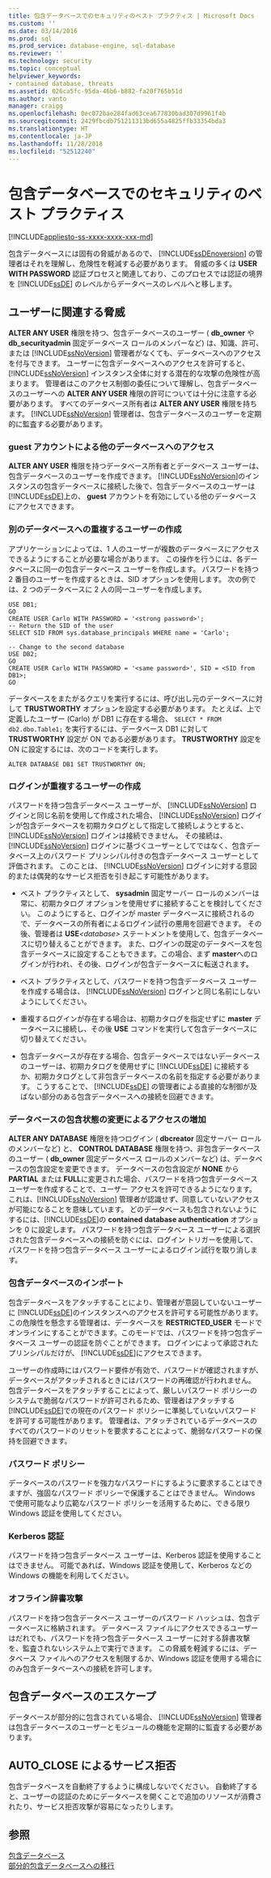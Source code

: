 ```yaml
---
title: 包含データベースでのセキュリティのベスト プラクティス | Microsoft Docs
ms.custom: ''
ms.date: 03/14/2016
ms.prod: sql
ms.prod_service: database-engine, sql-database
ms.reviewer: ''
ms.technology: security
ms.topic: conceptual
helpviewer_keywords:
- contained database, threats
ms.assetid: 026ca5fc-95da-46b6-b882-fa20f765b51d
ms.author: vanto
manager: craigg
ms.openlocfilehash: 0ec072bae284fad63cea677830bad307d9961f4b
ms.sourcegitcommit: 2429fbcdb751211313bd655a4825ffb33354bda3
ms.translationtype: HT
ms.contentlocale: ja-JP
ms.lasthandoff: 11/28/2018
ms.locfileid: "52512240"
---
```

# <a name="security-best-practices-with-contained-databases"></a>包含データベースでのセキュリティのベスト プラクティス
[!INCLUDE[appliesto-ss-xxxx-xxxx-xxx-md](../../includes/appliesto-ss-xxxx-xxxx-xxx-md.md)]

  包含データベースには固有の脅威があるので、 [!INCLUDE[ssDEnoversion](../../includes/ssdenoversion-md.md)] の管理者はそれを理解し、危険性を軽減する必要があります。 脅威の多くは **USER WITH PASSWORD** 認証プロセスと関連しており、このプロセスでは認証の境界を [!INCLUDE[ssDE](../../includes/ssde-md.md)] のレベルからデータベースのレベルへと移します。  
  
## <a name="threats-related-to-users"></a>ユーザーに関連する脅威  
 **ALTER ANY USER** 権限を持つ、包含データベースのユーザー ( **db_owner** や **db_securityadmin** 固定データベース ロールのメンバーなど) は、知識、許可、または [!INCLUDE[ssNoVersion](../../includes/ssnoversion-md.md)] 管理者がなくても、データベースへのアクセスを付与できます。 ユーザーに包含データベースへのアクセスを許可すると、 [!INCLUDE[ssNoVersion](../../includes/ssnoversion-md.md)] インスタンス全体に対する潜在的な攻撃の危険性が高まります。 管理者はこのアクセス制御の委任について理解し、包含データベースのユーザーへの **ALTER ANY USER** 権限の許可については十分に注意する必要があります。 すべてのデータベース所有者は **ALTER ANY USER** 権限を持ちます。 [!INCLUDE[ssNoVersion](../../includes/ssnoversion-md.md)] 管理者は、包含データベースのユーザーを定期的に監査する必要があります。  
  
### <a name="accessing-other-databases-using-the-guest-account"></a>guest アカウントによる他のデータベースへのアクセス  
 **ALTER ANY USER** 権限を持つデータベース所有者とデータベース ユーザーは、包含データベースのユーザーを作成できます。 [!INCLUDE[ssNoVersion](../../includes/ssnoversion-md.md)]のインスタンスの包含データベースに接続した後で、包含データベースのユーザーは [!INCLUDE[ssDE](../../includes/ssde-md.md)]上の、 **guest** アカウントを有効にしている他のデータベースにアクセスできます。  
  
### <a name="creating-a-duplicate-user-in-another-database"></a>別のデータベースへの重複するユーザーの作成  
 アプリケーションによっては、1 人のユーザーが複数のデータベースにアクセスできるようにすることが必要な場合があります。 この操作を行うには、各データベースに同一の包含データベース ユーザーを作成します。 パスワードを持つ 2 番目のユーザーを作成するときは、SID オプションを使用します。 次の例では、2 つのデータベースに 2 人の同一ユーザーを作成します。  
  
```  
USE DB1;  
GO  
CREATE USER Carlo WITH PASSWORD = '<strong password>';   
-- Return the SID of the user  
SELECT SID FROM sys.database_principals WHERE name = 'Carlo';  
  
-- Change to the second database  
USE DB2;  
GO  
CREATE USER Carlo WITH PASSWORD = '<same password>', SID = <SID from DB1>;  
GO  
```  
  
 データベースをまたがるクエリを実行するには、呼び出し元のデータベースに対して **TRUSTWORTHY** オプションを設定する必要があります。 たとえば、上で定義したユーザー (Carlo) が DB1 に存在する場合、 `SELECT * FROM db2.dbo.Table1;` を実行するには、データベース DB1 に対して **TRUSTWORTHY** 設定が ON である必要があります。 **TRUSTWORTHY** 設定を ON に設定するには、次のコードを実行します。  
  
```  
ALTER DATABASE DB1 SET TRUSTWORTHY ON;  
```  
  
### <a name="creating-a-user-that-duplicates-a-login"></a>ログインが重複するユーザーの作成  
 パスワードを持つ包含データベース ユーザーが、 [!INCLUDE[ssNoVersion](../../includes/ssnoversion-md.md)] ログインと同じ名前を使用して作成された場合、 [!INCLUDE[ssNoVersion](../../includes/ssnoversion-md.md)] ログインが包含データベースを初期カタログとして指定して接続しようとすると、 [!INCLUDE[ssNoVersion](../../includes/ssnoversion-md.md)] ログインは接続できません。 その接続は、 [!INCLUDE[ssNoVersion](../../includes/ssnoversion-md.md)] ログインに基づくユーザーとしてではなく、包含データベース上のパスワード プリンシパル付きの包含データベース ユーザーとして評価されます。 このことは、 [!INCLUDE[ssNoVersion](../../includes/ssnoversion-md.md)] ログインに対する意図的または偶発的なサービス拒否を引き起こす可能性があります。  
  
-   ベスト プラクティスとして、 **sysadmin** 固定サーバー ロールのメンバーは常に、初期カタログ オプションを使用せずに接続することを検討してください。 このようにすると、ログインが master データベースに接続されるので、データベースの所有者によるログイン試行の悪用を回避できます。 その後、管理者は **USE**_\<database>_ ステートメントを使用して、包含データベースに切り替えることができます。 また、ログインの既定のデータベースを包含データベースに設定することもできます。この場合、まず **master**へのログインが行われ、その後、ログインが包含データベースに転送されます。  
  
-   ベスト プラクティスとして、パスワードを持つ包含データベース ユーザーを作成する場合は、 [!INCLUDE[ssNoVersion](../../includes/ssnoversion-md.md)] ログインと同じ名前にしないようにしてください。  
  
-   重複するログインが存在する場合は、初期カタログを指定せずに **master** データベースに接続し、その後 **USE** コマンドを実行して包含データベースに切り替えてください。  
  
-   包含データベースが存在する場合、包含データベースではないデータベースのユーザーは、初期カタログを使用せずに [!INCLUDE[ssDE](../../includes/ssde-md.md)] に接続するか、初期カタログとして非包含データベースの名前を指定する必要があります。 こうすることで、 [!INCLUDE[ssDE](../../includes/ssde-md.md)] の管理者による直接的な制御が及ばない部分のある包含データベースへの接続を回避できます。  
  
### <a name="increasing-access-by-changing-the-containment-status-of-a-database"></a>データベースの包含状態の変更によるアクセスの増加  
 **ALTER ANY DATABASE** 権限を持つログイン ( **dbcreator** 固定サーバー ロールのメンバーなど) と、 **CONTROL DATABASE** 権限を持つ、非包含データベースのユーザー ( **db_owner** 固定データベース ロールのメンバーなど) は、データベースの包含設定を変更できます。 データベースの包含設定が **NONE** から **PARTIAL** または **FULL**に変更された場合、パスワードを持つ包含データベース ユーザーを作成することで、ユーザー アクセスを許可できるようになります。 これは、[!INCLUDE[ssNoVersion](../../includes/ssnoversion-md.md)] 管理者が認識せず、同意していないアクセスが可能になることを意味しています。 どのデータベースも包含されないようにするには、[!INCLUDE[ssDE](../../includes/ssde-md.md)]の **contained database authentication** オプションを 0 に設定します。 パスワードを持つ包含データベース ユーザーによる選択された包含データベースへの接続を防ぐには、ログイン トリガーを使用して、パスワードを持つ包含データベース ユーザーによるログイン試行を取り消します。  
  
### <a name="attaching-a-contained-database"></a>包含データベースのインポート  
 包含データベースをアタッチすることにより、管理者が意図していないユーザーに [!INCLUDE[ssDE](../../includes/ssde-md.md)]のインスタンスへのアクセスを許可する可能性があります。 この危険性を懸念する管理者は、データベースを **RESTRICTED_USER** モードでオンラインにすることができます。このモードでは、パスワードを持つ包含データベース ユーザーの認証を防ぐことができます。 ログインによって承認されたプリンシパルだけが、 [!INCLUDE[ssDE](../../includes/ssde-md.md)]にアクセスできます。  
  
 ユーザーの作成時にはパスワード要件が有効で、パスワードが確認されますが、データベースがアタッチされるときにはパスワードの再確認が行われません。 包含データベースをアタッチすることによって、厳しいパスワード ポリシーのシステムで脆弱なパスワードが許可されるため、管理者はアタッチする [!INCLUDE[ssDE](../../includes/ssde-md.md)]での現在のパスワード ポリシーに準拠していないパスワードを許可する可能性があります。 管理者は、アタッチされているデータベースのすべてのパスワードのリセットを要求することによって、脆弱なパスワードの保持を回避できます。  
  
### <a name="password-policies"></a>パスワード ポリシー  
 データベースのパスワードを強力なパスワードにするように要求することはできますが、強固なパスワード ポリシーで保護することはできません。 Windows で使用可能なより広範なパスワード ポリシーを活用するために、できる限り Windows 認証を使用してください。  
  
### <a name="kerberos-authentication"></a>Kerberos 認証  
 パスワードを持つ包含データベース ユーザーは、Kerberos 認証を使用することはできません。 可能であれば、Windows 認証を使用して、Kerberos などの Windows の機能を利用してください。  
  
### <a name="offline-dictionary-attack"></a>オフライン辞書攻撃  
 パスワードを持つ包含データベース ユーザーのパスワード ハッシュは、包含データベースに格納されます。 データベース ファイルにアクセスできるユーザーはだれでも、パスワードを持つ包含データベース ユーザーに対する辞書攻撃を、監査されないシステム上で実行できます。 この脅威を軽減するには、データベース ファイルへのアクセスを制限するか、Windows 認証を使用する場合にのみ包含データベースへの接続を許可します。  
  
## <a name="escaping-a-contained-database"></a>包含データベースのエスケープ  
 データベースが部分的に包含されている場合、 [!INCLUDE[ssNoVersion](../../includes/ssnoversion-md.md)] 管理者は包含データベースのユーザーとモジュールの機能を定期的に監査する必要があります。  
  
## <a name="denial-of-service-through-autoclose"></a>AUTO_CLOSE によるサービス拒否  
 包含データベースを自動終了するように構成しないでください。 自動終了すると、ユーザーの認証のためにデータベースを開くことで追加のリソースが消費されたり、サービス拒否攻撃が容易になったりします。  
  
## <a name="see-also"></a>参照  
 [包含データベース](../../relational-databases/databases/contained-databases.md)   
 [部分的包含データベースへの移行](../../relational-databases/databases/migrate-to-a-partially-contained-database.md)  
  
  
